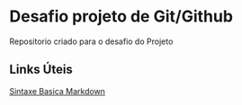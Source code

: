 # Desafio projeto de Git/Github
Repositorio criado para o desafio do Projeto

## Links Úteis
[Sintaxe Basica Markdown](https://www.markdownguide.org/basic-syntax/)
